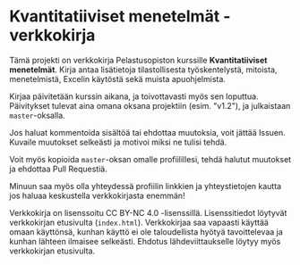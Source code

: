 # Kvantitatiiviset menetelmät -verkkokirja

Tämä projekti on verkkokirja Pelastusopiston kurssille **Kvantitatiiviset menetelmät**. Kirja antaa lisätietoja tilastollisesta työskentelystä, mitoista, menetelmistä, Excelin käytöstä sekä muista apuohjelmista.

Kirjaa päivitetään kurssin aikana, ja toivottavasti myös sen loputtua. Päivitykset tulevat aina omana oksana projektiin (esim. "v1.2"), ja julkaistaan `master`-oksalla.

Jos haluat kommentoida sisältöä tai ehdottaa muutoksia, voit jättää Issuen. Kuvaile muutokset selkeästi ja motivoi miksi ne tulisi tehdä.

Voit myös kopioida `master`-oksan omalle profiilillesi, tehdä halutut muutokset ja ehdottaa Pull Requestiä.

Minuun saa myös olla yhteydessä profiilin linkkien ja yhteystietojen kautta jos haluaa keskustella verkkokirjasta enemmän!

Verkkokirja on lisenssoitu CC BY-NC 4.0 -lisenssillä. Lisenssitiedot löytyvät verkkokirjan etusivulta (`index.html`). Verkkokirjaa saa vapaasti käyttää omaan käyttönsä, kunhan käyttö ei ole taloudellista hyötyä tavoittelevaa ja kunhan lähteen ilmaisee selkeästi. Ehdotus lähdeviittaukselle löytyy myös verkkokirjan etusivulta.
